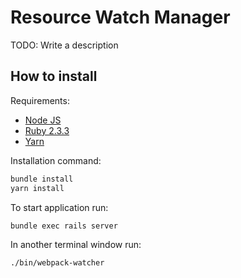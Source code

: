 # Resource Watch Manager

TODO: Write a description


## How to install

Requirements:

* [Node JS](https://nodejs.org/download/)
* [Ruby 2.3.3](https://gorails.com/setup/osx/10.12-sierra)
* [Yarn](https://yarnpkg.com/lang/en/docs/install/)

Installation command:

```bash
bundle install
yarn install
```

To start application run:

```bash
bundle exec rails server
```

In another terminal window run:

```bash
./bin/webpack-watcher
```



